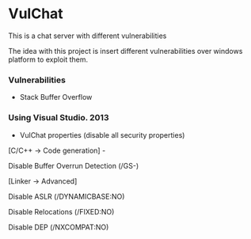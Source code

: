 # VulChat
This is a chat server with different vulnerabilities

The idea with this project is insert different vulnerabilities over windows platform to exploit them.

### Vulnerabilities
 * Stack Buffer Overflow

 
### Using Visual Studio. 2013

 * VulChat properties (disable all security properties)
 
  [C/C++ -> Code generation] -

  Disable Buffer Overrun Detection (/GS-)

  [Linker -> Advanced]
  
  Disable ASLR         (/DYNAMICBASE:NO)
  
  Disable Relocations  (/FIXED:NO)
  
  Disable DEP          (/NXCOMPAT:NO) 
